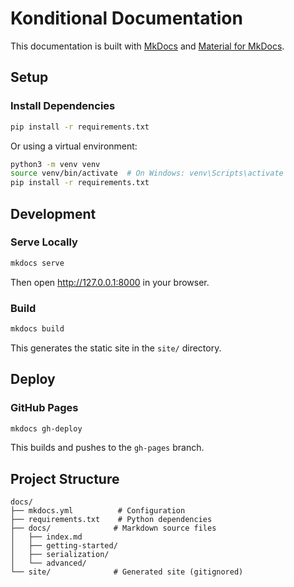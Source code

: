 # Konditional Documentation

This documentation is built with [MkDocs](https://www.mkdocs.org/) and [Material for MkDocs](https://squidfunk.github.io/mkdocs-material/).

## Setup

### Install Dependencies

```bash
pip install -r requirements.txt
```

Or using a virtual environment:

```bash
python3 -m venv venv
source venv/bin/activate  # On Windows: venv\Scripts\activate
pip install -r requirements.txt
```

## Development

### Serve Locally

```bash
mkdocs serve
```

Then open http://127.0.0.1:8000 in your browser.

### Build

```bash
mkdocs build
```

This generates the static site in the `site/` directory.

## Deploy

### GitHub Pages

```bash
mkdocs gh-deploy
```

This builds and pushes to the `gh-pages` branch.

## Project Structure

```
docs/
├── mkdocs.yml          # Configuration
├── requirements.txt    # Python dependencies
├── docs/              # Markdown source files
│   ├── index.md
│   ├── getting-started/
│   ├── serialization/
│   └── advanced/
└── site/              # Generated site (gitignored)
```
